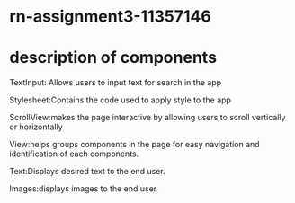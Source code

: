 # rn-assignment3-11357146

# description of components 
TextInput: Allows users to input text for search in the app

Stylesheet:Contains the code used to apply style to the app

ScrollView:makes the page interactive by allowing users to scroll vertically or horizontally

View:helps groups components in the page for easy navigation and identification of each components.

Text:Displays desired text to the end user.

Images:displays images to the end user
